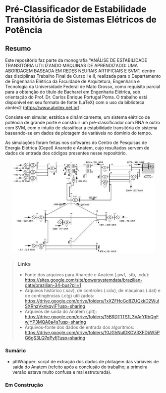 # Pré-Classificador de Estabilidade Transitória de Sistemas Elétricos de Potência 
## Resumo
Este repositório faz parte da monografia "ANÁLISE DE ESTABILIDADE TRANSITÓRIA UTILIZANDO MÁQUINAS DE APRENDIZADO: UMA ABORDAGEM BASEADA EM REDES NEURAIS ARTIFICIAIS E SVM", dentro das disciplinas Trabalho Final de Curso I e II, realizada para o Departamento de Engenharia Elétrica da Faculdade de Arquitetura, Engenharia e Tecnologia da Universidade Federal de Mato Grosso, como requisito parcial para a obtenção do título de Bacharel em Engenharia Elétrica, sob orientação do Prof. Dr. Carlos Enrique Portugal Poma. O trabalho está disponível em seu formato de fonte (LaTeX) com o uso da biblioteca abntex2 (https://www.abntex.net.br).

Consiste em simular, estática e dinâmicamente, um sistema elétrico de potência de grande porte e construir um pré-classificador com RNA e outro com SVM, com o intuito de classificar a estabilidade transitória do sistema baseando-se em dados de plotagem de variáveis no domínio do tempo.

As simulações foram feitas nos softwares do Centro de Pesquisas de Energia Elétrica (Cepel) Anarede e Anatem, cujo resultados servem de dados de entrada dos códigos presentes nesse repositório.


<p align="center">
  <img width="460" height="300" src="34bus_powersystem.jpg">
</p>

> ### Links
> - Fonte dos arquivos para Anarede e Anatem (.pwf, .stb, .cdu): <https://sites.google.com/site/powersystemdata/brazilian-data/brazilian-34-bus?pli=1>
> - Arquivos histórico (.sav), de controles (.cdu), de máquinas (.dat) e de contingências (.ctg) utilizados: <https://drive.google.com/drive/folders/1xXZFHoGd8ZUQkkD2WuISXRhzVknkqyiF?usp=sharing>
> - Arquivos de saída do Anatem (.plt): <https://drive.google.com/drive/folders/15BRDT1TS1L3VArYRbQgFwjYP3MQA8a4s?usp=sharing>
> - Arquivos-fonte dos dados de entrada dos algoritmos: <https://drive.google.com/drive/folders/10JGhNuIDKOV3XFDbW5PG6gS3LQ7qPyfj?usp=sharing>


### Sumário
- pltWrapper: script de extração dos dados de plotagem das variáveis de saída do Anatem (refeito após a conclusão do trabalho; a primeira versão estava muito confusa e mal estruturada).
### Em Construção

